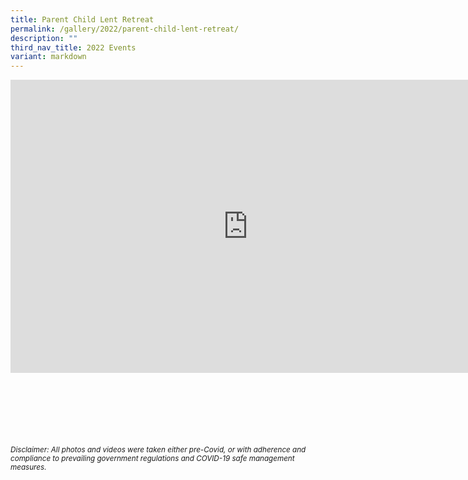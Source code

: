 ```yaml
---
title: Parent Child Lent Retreat
permalink: /gallery/2022/parent-child-lent-retreat/
description: ""
third_nav_title: 2022 Events
variant: markdown
---
```

<iframe allowfullscreen="true" height="469" width="760" frameborder="0" src="https://docs.google.com/presentation/d/e/2PACX-1vRLmIEedtcTLRCgZWuDcYQ9TOIv5LFB2Gk1D381AZa40b8gONi3gBt7AxxvycxAXZAWxiLRsTcQjRMt/embed?start=true&amp;loop=true&amp;delayms=3000"></iframe>


<br><br><br><br><br><br>
<sup>_Disclaimer: All photos and videos were taken either pre-Covid, or with adherence and compliance to prevailing government regulations and COVID-19 safe management measures._</sup>